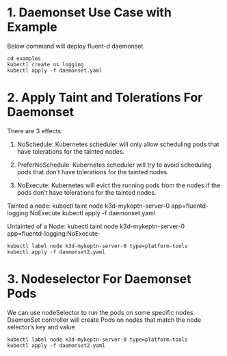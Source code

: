 # 1. Daemonset Use Case with Example

Below command will deploy fluent-d daemonset  

    cd examples
    kubectl create ns logging
    kubectl apply -f daemonset.yaml

# 2. Apply Taint and Tolerations For Daemonset  

There are 3 effects:

1. NoSchedule: Kubernetes scheduler will only allow scheduling pods that have tolerations for the tainted nodes.

2. PreferNoSchedule: Kubernetes scheduler will try to avoid scheduling pods that don’t have tolerations for the tainted nodes.

3. NoExecute: Kubernetes will evict the running pods from the nodes if the pods don’t have tolerations for the tainted nodes.

Tainted a node:
    kubectl taint node k3d-mykeptn-server-0 app=fluentd-logging:NoExecute
    kubectl apply -f daemonset.yaml

Untainted of a Node:
    kubectl taint node k3d-mykeptn-server-0 app=fluentd-logging:NoExecute-

    kubectl label node k3d-mykeptn-server-0 type=platform-tools
    kubectl apply -f daemonset2.yaml

# 3. Nodeselector For Daemonset Pods  

We can use nodeSelector to run the pods on some specific nodes. 
DaemonSet controller will create Pods on nodes that match the node selector’s key and value

    kubectl label node k3d-mykeptn-server-0 type=platform-tools
    kubectl apply -f daemonset2.yaml